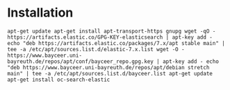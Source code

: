 # Installation
`apt-get update
apt-get install apt-transport-https gnupg
wget -qO - https://artifacts.elastic.co/GPG-KEY-elasticsearch | apt-key add -
echo "deb https://artifacts.elastic.co/packages/7.x/apt stable main" | tee -a /etc/apt/sources.list.d/elastic-7.x.list
wget -O - https://www.bayceer.uni-bayreuth.de/repos/apt/conf/bayceer_repo.gpg.key | apt-key add -
echo "deb https://www.bayceer.uni-bayreuth.de/repos/apt/debian stretch main" | tee -a /etc/apt/sources.list.d/bayceer.list
apt-get update
apt-get install oc-search-elastic`


